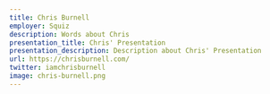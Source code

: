 ```yaml
---
title: Chris Burnell
employer: Squiz
description: Words about Chris
presentation_title: Chris' Presentation
presentation_description: Description about Chris' Presentation
url: https://chrisburnell.com/
twitter: iamchrisburnell
image: chris-burnell.png
---
```

